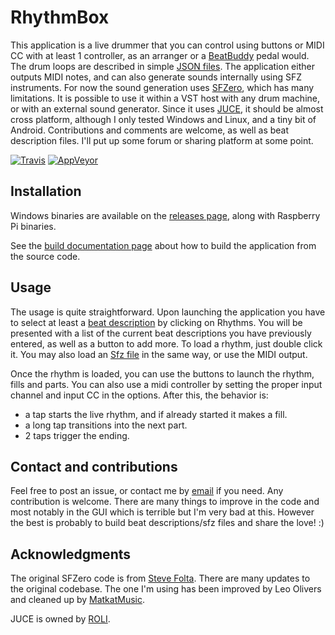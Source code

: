 # RhythmBox

This application is a live drummer that you can control using buttons or MIDI CC
with at least 1 controller, as an arranger or a [BeatBuddy][] pedal would.
The drum loops are described in simple [JSON files][].
The application either outputs MIDI notes, and can also generate sounds
internally using SFZ instruments.
For now the sound generation uses [SFZero][], which has many limitations.
It is possible to use it within a VST host with any drum machine,
or with an external sound generator.
Since it uses [JUCE][], it should be almost cross platform,
although I only tested Windows and Linux, and a tiny bit of Android.
Contributions and comments are welcome, as well as beat description files.
I'll put up some forum or sharing platform at some point.

[BeatBuddy]: https://singularsound.com/
[JSON files]: https://sfztools.github.io/rhythmbox/drum-beat-description-files
[JUCE]: https://juce.com/
[SFZero]: http://stevefolta.github.io/SFZero/

[![Travis](https://img.shields.io/travis/com/sfztools/rhythmbox.svg?label=Linux-macOS&style=popout&logo=travis)](https://travis-ci.com/sfztools/rhythmbox)
[![AppVeyor](https://img.shields.io/appveyor/ci/redtide/rhythmbox.svg?label=Windows&style=popout&logo=appveyor)](https://ci.appveyor.com/project/sfztools/rhythmbox)

## Installation

Windows binaries are available on the [releases page][],
along with Raspberry Pi binaries.

See the [build documentation page][] about how to build the application
from the source code.

[build documentation page]: https://sfztools.github.io/rhythmbox/build
[releases page]: https://github.com/paulfd/rhythmbox/releases

## Usage

The usage is quite straightforward.
Upon launching the application you have to select at least a [beat description][]
by clicking on Rhythms.
You will be presented with a list of the current beat descriptions you have
previously entered, as well as a button to add more.
To load a rhythm, just double click it.
You may also load an [Sfz file][] in the same way, or use the MIDI output.

Once the rhythm is loaded, you can use the buttons to launch the rhythm,
fills and parts.
You can also use a midi controller
by setting the proper input channel and input CC in the options.
After this, the behavior is:
- a tap starts the live rhythm, and if already started it makes a fill.
- a long tap transitions into the next part.
- 2 taps trigger the ending.

[beat description]: https://sfztools.github.io/rhythmbox/drum-beat-description-files
[Sfz file]: https://sfztools.github.io/rhythmbox/drum-sfz-files

## Contact and contributions

Feel free to post an issue, or contact me by [email](mailto:paulfd@outlook.fr)
if you need. Any contribution is welcome.
There are many things to improve in the code and most notably in the GUI
which is terrible but I'm very bad at this.
However the best is probably to build beat descriptions/sfz files
and share the love! :)

## Acknowledgments

The original SFZero code is from [Steve Folta](http://stevefolta.github.io/SFZero/).
There are many updates to the original codebase.
The one I'm using has been improved by Leo Olivers
and cleaned up by [MatkatMusic](https://github.com/matkatmusic).

JUCE is owned by [ROLI](https://roli.com/).
